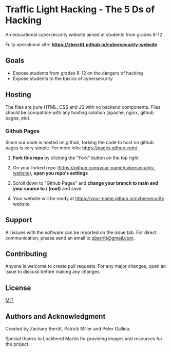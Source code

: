 # Traffic Light Hacking - The 5 Ds of Hacking
An educational cybersecurity website aimed at students from grades 8-12

Fully operational site: **https://zberritt.github.io/cybersecurity-website**


## Goals
* Expose students from grades 8-12 on the dangers of hacking
* Expose students to the basics of cybersecurity

## Hosting
The files are pure HTML, CSS and JS with no backend components. Files should be compatible with any hosting solution (apache, nginx, github pages, etc). 

### Github Pages
Since our code is hosted on github, forking the code to host on github pages is very simple. For more info: https://pages.github.com/

1. **Fork this repo** by clicking the "Fork" button on the top right

2. On your forked repo (https://github.com/your-name/cybersecurity-website), **open you repo's settings**

3. Scroll down to "Github Pages" and **change your branch to main and your source to / (root)** and save

4. Your website will be ready at https://your-name.github.io/cybersecurity website

## Support
All issues with the software can be reported on the issue tab. For direct communication, please send an email to zberritt@gmail.com.

## Contributing
Anyone is welcome to create pull requests. For any major changes, open an issue to discuss before making any changes.

## License
[MIT](https://github.com/ZBerritt/cybersecurity-website/blob/main/LICENSE)

## Authors and Acknowledgment
Created by Zachary Berritt, Patrick Miller and Peter Gallina.

Special thanks to Lockheed Martin for providing images and resources for the project.
